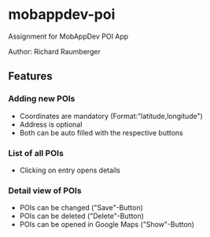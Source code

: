# mobappdev-poi
Assignment for MobAppDev POI App

Author: Richard Raumberger

## Features

### Adding new POIs
- Coordinates are mandatory (Format:"latitude,longitude")
- Address is optional
- Both can be auto filled with the respective buttons

### List of all POIs
- Clicking on entry opens details

### Detail view of POIs
- POIs can be changed ("Save"-Button)
- POIs can be deleted ("Delete"-Button)
- POIs can be opened in Google Maps ("Show"-Button)

